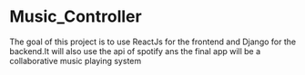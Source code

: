 # Music_Controller
The goal of this project is to use ReactJs for the frontend and Django for the backend.It will also use the api of spotify ans the final app will be a collaborative music playing system
